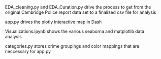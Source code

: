 EDA_cleaning.py and EDA_Curation.py drive the process to get from the original Cambridge Police report data set to a finalized csv file for analysis

app.py drives the plotly interactive map in Dash

Visualizations.ipynb shows the various seaborna and matplotlib data analysis 

categories.py stores crime groupings and color mappings that are neccessary for app.py
